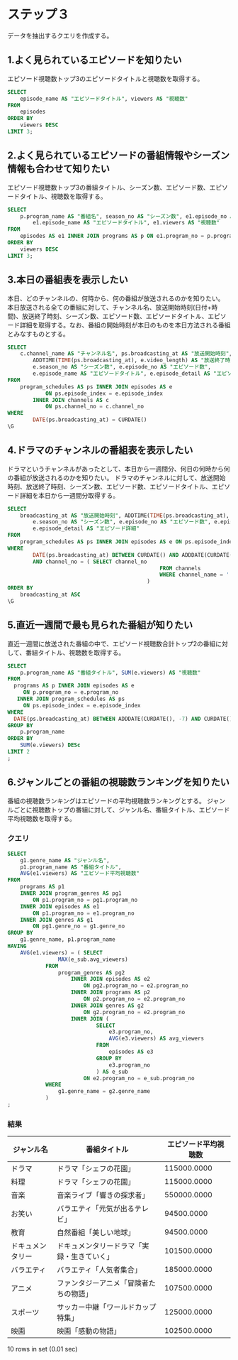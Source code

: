 # ステップ３
データを抽出するクエリを作成する。

## 1.よく見られているエピソードを知りたい
エピソード視聴数トップ3のエピソードタイトルと視聴数を取得する。
```sql
SELECT
    episode_name AS "エピソードタイトル", viewers AS "視聴数"
FROM
    episodes
ORDER BY
	viewers DESC
LIMIT 3;
```

## 2.よく見られているエピソードの番組情報やシーズン情報も合わせて知りたい
エピソード視聴数トップ3の番組タイトル、シーズン数、エピソード数、エピソードタイトル、視聴数を取得する。
```sql
SELECT
    p.program_name AS "番組名", season_no AS "シーズン数", e1.episode_no AS "エピソード数",
		e1.episode_name AS "エピソードタイトル", e1.viewers AS "視聴数"
FROM
    episodes AS e1 INNER JOIN programs AS p ON e1.program_no = p.program_no
ORDER BY
	viewers DESC
LIMIT 3;
```

## 3.本日の番組表を表示したい
本日、どのチャンネルの、何時から、何の番組が放送されるのかを知りたい。
本日放送される全ての番組に対して、チャンネル名、放送開始時刻(日付+時間)、放送終了時刻、シーズン数、エピソード数、エピソードタイトル、エピソード詳細を取得する。なお、番組の開始時刻が本日のものを本日方法される番組とみなすものとする。
```sql
SELECT
    c.channel_name AS "チャンネル名", ps.broadcasting_at AS "放送開始時刻",
		ADDTIME(TIME(ps.broadcasting_at), e.video_length) AS "放送終了時刻",
		e.season_no AS "シーズン数", e.episode_no AS "エピソード数",
		e.episode_name AS "エピソードタイトル", e.episode_detail AS "エピソード詳細"
FROM
    program_schedules AS ps INNER JOIN episodes AS e
			ON ps.episode_index = e.episode_index
		INNER JOIN channels AS c
			ON ps.channel_no = c.channel_no
WHERE
		DATE(ps.broadcasting_at) = CURDATE()
\G
```


## 4.ドラマのチャンネルの番組表を表示したい
ドラマというチャンネルがあったとして、本日から一週間分、何日の何時から何の番組が放送されるのかを知りたい。
ドラマのチャンネルに対して、放送開始時刻、放送終了時刻、シーズン数、エピソード数、エピソードタイトル、エピソード詳細を本日から一週間分取得する。
```sql
SELECT
    broadcasting_at AS "放送開始時刻", ADDTIME(TIME(ps.broadcasting_at), e.video_length) AS "放送終了時刻",
		e.season_no AS "シーズン数", e.episode_no AS "エピソード数", e.episode_name AS "エピソードタイトル",
		e.episode_detail AS "エピソード詳細"
FROM
    program_schedules AS ps INNER JOIN episodes AS e ON ps.episode_index = e.episode_index
WHERE
		DATE(ps.broadcasting_at) BETWEEN CURDATE() AND ADDDATE(CURDATE(), 7)
		AND channel_no = ( SELECT channel_no
												FROM channels
												WHERE channel_name = 'ドラマ'
											)
ORDER BY
	broadcasting_at ASC
\G
```

## 5.直近一週間で最も見られた番組が知りたい
直近一週間に放送された番組の中で、エピソード視聴数合計トップ2の番組に対して、番組タイトル、視聴数を取得する。
```sql
SELECT
	p.program_name AS "番組タイトル", SUM(e.viewers) AS "視聴数"
FROM
  programs AS p INNER JOIN episodes AS e
     ON p.program_no = e.program_no
   INNER JOIN program_schedules AS ps
     ON ps.episode_index = e.episode_index
WHERE
  DATE(ps.broadcasting_at) BETWEEN ADDDATE(CURDATE(), -7) AND CURDATE()
GROUP BY
	p.program_name
ORDER BY
	SUM(e.viewers) DESc
LIMIT 2
;
```

## 6.ジャンルごとの番組の視聴数ランキングを知りたい
番組の視聴数ランキングはエピソードの平均視聴数ランキングとする。
ジャンルごとに視聴数トップの番組に対して、ジャンル名、番組タイトル、エピソード平均視聴数を取得する。
### クエリ
```sql
SELECT
	g1.genre_name AS "ジャンル名",
	p1.program_name AS "番組タイトル",
	AVG(e1.viewers) AS "エピソード平均視聴数"
FROM
	programs AS p1
	INNER JOIN program_genres AS pg1
		ON p1.program_no = pg1.program_no
	INNER JOIN episodes AS e1
		ON p1.program_no = e1.program_no
	INNER JOIN genres AS g1
		ON pg1.genre_no = g1.genre_no
GROUP BY
	g1.genre_name, p1.program_name
HAVING
	AVG(e1.viewers) = ( SELECT
				MAX(e_sub.avg_viewers)
			FROM
				program_genres AS pg2
					INNER JOIN episodes AS e2
						ON pg2.program_no = e2.program_no
					INNER JOIN programs AS p2
						ON p2.program_no = e2.program_no
					INNER JOIN genres AS g2
						ON g2.program_no = e2.program_no
					INNER JOIN (
							SELECT
								e3.program_no,
								AVG(e3.viewers) AS avg_viewers
							FROM
								episodes AS e3
							GROUP BY
								e3.program_no
							) AS e_sub
						ON e2.program_no = e_sub.program_no
			WHERE
				g1.genre_name = g2.genre_name
			)
;
```

### 結果
| ジャンル名               | 番組タイトル                            | エピソード平均視聴数             |
|--------------------------|--------------------------------------|--------------------------------|
| ドラマ                   | ドラマ「シェフの花園」                  |                    115000.0000 |
| 料理                     | ドラマ「シェフの花園」                  |                    115000.0000 |
| 音楽                     | 音楽ライブ「響きの探求者」              |                    550000.0000 |
| お笑い                   | バラエティ「元気が出るテレビ」           |                     94500.0000 |
| 教育                     | 自然番組「美しい地球」                  |                     94500.0000 |
| ドキュメンタリー         | ドキュメンタリードラマ「実録・生きていく」  |                    101500.0000 |
| バラエティ               | バラエティ「人気者集合」                 |                    185000.0000 |
| アニメ                   | ファンタジーアニメ「冒険者たちの物語」    |                    107500.0000 |
| スポーツ                 | サッカー中継「ワールドカップ特集」        |                    125000.0000 |
| 映画                     | 映画「感動の物語」                      |                    102500.0000 |

10 rows in set (0.01 sec)